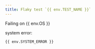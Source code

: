 ```yaml
---
title: Flaky test `{{ env.TEST_NAME }}`
---
```


Failing on {{ env.OS }}

system error:

```text
{{ env.SYSTEM_ERROR }}
```
